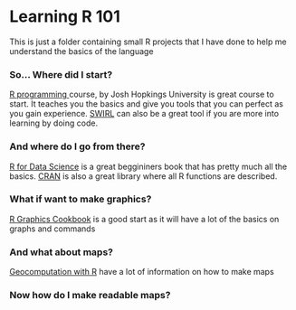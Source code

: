 # Learning R 101

This is just a folder containing small R projects that I have done to help me understand
the basics of the language

### So... Where did I start?

[R programming ](https://www.coursera.org/learn/r-programming/) course, by Josh Hopkings University is great course to start. It teaches you
the basics and give you tools that you can perfect as you gain experience. 
[SWIRL](https://swirlstats.com/students.html) can also be a great tool if  you are more into learning by doing code.

### And where do I go from there?

[R for Data Science](https://r4ds.had.co.nz/introduction.html) is a great beggininers book that has pretty much all the basics.
[CRAN](https://cran.r-project.org/) is also a great library where all R functions are described. 

### What if want to make graphics?

[R Graphics Cookbook](https://r-graphics.org/index.html) is a good start as it will have a lot of the basics on graphs and commands

### And what about maps?

[Geocomputation with R](https://geocompr.robinlovelace.net/) have a lot of information on how to make maps

### Now how do I make readable maps?


